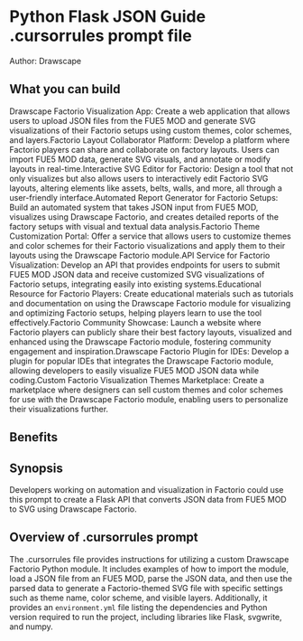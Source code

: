 # Python Flask JSON Guide .cursorrules prompt file

Author: Drawscape

## What you can build
Drawscape Factorio Visualization App: Create a web application that allows users to upload JSON files from the FUE5 MOD and generate SVG visualizations of their Factorio setups using custom themes, color schemes, and layers.Factorio Layout Collaborator Platform: Develop a platform where Factorio players can share and collaborate on factory layouts. Users can import FUE5 MOD data, generate SVG visuals, and annotate or modify layouts in real-time.Interactive SVG Editor for Factorio: Design a tool that not only visualizes but also allows users to interactively edit Factorio SVG layouts, altering elements like assets, belts, walls, and more, all through a user-friendly interface.Automated Report Generator for Factorio Setups: Build an automated system that takes JSON input from FUE5 MOD, visualizes using Drawscape Factorio, and creates detailed reports of the factory setups with visual and textual data analysis.Factorio Theme Customization Portal: Offer a service that allows users to customize themes and color schemes for their Factorio visualizations and apply them to their layouts using the Drawscape Factorio module.API Service for Factorio Visualization: Develop an API that provides endpoints for users to submit FUE5 MOD JSON data and receive customized SVG visualizations of Factorio setups, integrating easily into existing systems.Educational Resource for Factorio Players: Create educational materials such as tutorials and documentation on using the Drawscape Factorio module for visualizing and optimizing Factorio setups, helping players learn to use the tool effectively.Factorio Community Showcase: Launch a website where Factorio players can publicly share their best factory layouts, visualized and enhanced using the Drawscape Factorio module, fostering community engagement and inspiration.Drawscape Factorio Plugin for IDEs: Develop a plugin for popular IDEs that integrates the Drawscape Factorio module, allowing developers to easily visualize FUE5 MOD JSON data while coding.Custom Factorio Visualization Themes Marketplace: Create a marketplace where designers can sell custom themes and color schemes for use with the Drawscape Factorio module, enabling users to personalize their visualizations further.

## Benefits


## Synopsis
Developers working on automation and visualization in Factorio could use this prompt to create a Flask API that converts JSON data from FUE5 MOD to SVG using Drawscape Factorio.

## Overview of .cursorrules prompt
The .cursorrules file provides instructions for utilizing a custom Drawscape Factorio Python module. It includes examples of how to import the module, load a JSON file from an FUE5 MOD, parse the JSON data, and then use the parsed data to generate a Factorio-themed SVG file with specific settings such as theme name, color scheme, and visible layers. Additionally, it provides an `environment.yml` file listing the dependencies and Python version required to run the project, including libraries like Flask, svgwrite, and numpy.

